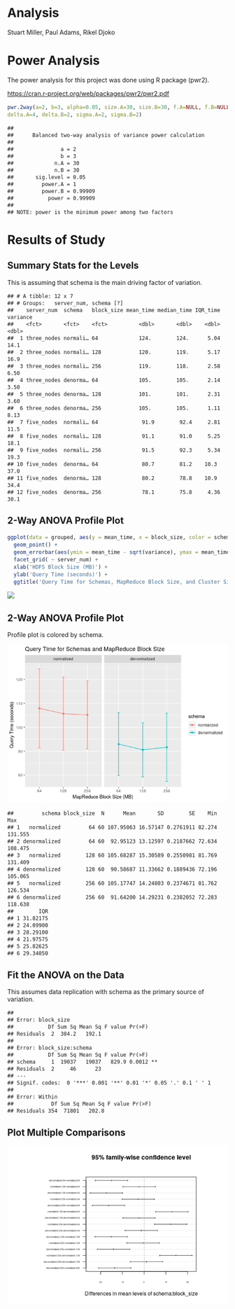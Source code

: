 Analysis
================
Stuart Miller, Paul Adams, Rikel Djoko

# Power Analysis

The power analysis for this project was done using R package (pwr2).

<https://cran.r-project.org/web/packages/pwr2/pwr2.pdf>

``` r
pwr.2way(a=2, b=3, alpha=0.05, size.A=30, size.B=30, f.A=NULL, f.B=NULL,
delta.A=4, delta.B=2, sigma.A=2, sigma.B=2)
```

    ## 
    ##      Balanced two-way analysis of variance power calculation 
    ## 
    ##               a = 2
    ##               b = 3
    ##             n.A = 30
    ##             n.B = 30
    ##       sig.level = 0.05
    ##         power.A = 1
    ##         power.B = 0.99909
    ##           power = 0.99909
    ## 
    ## NOTE: power is the minimum power among two factors

# Results of Study

## Summary Stats for the Levels

This is assuming that schema is the main driving factor of variation.

    ## # A tibble: 12 x 7
    ## # Groups:   server_num, schema [?]
    ##    server_num  schema   block_size mean_time median_time IQR_time variance
    ##    <fct>       <fct>    <fct>          <dbl>       <dbl>    <dbl>    <dbl>
    ##  1 three_nodes normali… 64             124.        124.      5.04    14.1 
    ##  2 three_nodes normali… 128            120.        119.      5.17    16.9 
    ##  3 three_nodes normali… 256            119.        118.      2.58     6.50
    ##  4 three_nodes denorma… 64             105.        105.      2.14     3.50
    ##  5 three_nodes denorma… 128            101.        101.      2.31     3.60
    ##  6 three_nodes denorma… 256            105.        105.      1.11     8.13
    ##  7 five_nodes  normali… 64              91.9        92.4     2.81    11.5 
    ##  8 five_nodes  normali… 128             91.1        91.0     5.25    18.1 
    ##  9 five_nodes  normali… 256             91.5        92.3     5.34    19.3 
    ## 10 five_nodes  denorma… 64              80.7        81.2    10.3     37.0 
    ## 11 five_nodes  denorma… 128             80.2        78.8    10.9     34.4 
    ## 12 five_nodes  denorma… 256             78.1        75.8     4.36    30.1

## 2-Way ANOVA Profile Plot

``` r
ggplot(data = grouped, aes(y = mean_time, x = block_size, color = schema)) +
  geom_point() +
  geom_errorbar(aes(ymin = mean_time - sqrt(variance), ymax = mean_time + sqrt(variance)), width = .1) +
  facet_grid( ~ server_num) + 
  xlab('HDFS Block Size (MB)') +
  ylab('Query Time (seconds)') +
  ggtitle('Query Time for Schemas, MapReduce Block Size, and Cluster Size')
```

![](analysis_files/figure-gfm/unnamed-chunk-1-1.png)<!-- -->

## 2-Way ANOVA Profile Plot

Profile plot is colored by
    schema.

![](analysis_files/figure-gfm/profile_plot-1.png)<!-- -->

    ##         schema block_size  N      Mean       SD        SE    Min     Max
    ## 1   normalized         64 60 107.95063 16.57147 0.2761911 82.274 131.555
    ## 2 denormalized         64 60  92.95123 13.12597 0.2187662 72.634 108.475
    ## 3   normalized        128 60 105.68287 15.30589 0.2550981 81.769 131.409
    ## 4 denormalized        128 60  90.58687 11.33662 0.1889436 72.196 105.065
    ## 5   normalized        256 60 105.17747 14.24803 0.2374671 81.762 126.534
    ## 6 denormalized        256 60  91.64200 14.29231 0.2382052 72.283 118.638
    ##        IQR
    ## 1 31.82175
    ## 2 24.09900
    ## 3 28.29100
    ## 4 21.97575
    ## 5 25.82625
    ## 6 29.34050

## Fit the ANOVA on the Data

This assumes data replication with schema as the primary source of
variation.

    ## 
    ## Error: block_size
    ##           Df Sum Sq Mean Sq F value Pr(>F)
    ## Residuals  2  384.2   192.1               
    ## 
    ## Error: block_size:schema
    ##           Df Sum Sq Mean Sq F value Pr(>F)   
    ## schema     1  19037   19037   829.9 0.0012 **
    ## Residuals  2     46      23                  
    ## ---
    ## Signif. codes:  0 '***' 0.001 '**' 0.01 '*' 0.05 '.' 0.1 ' ' 1
    ## 
    ## Error: Within
    ##            Df Sum Sq Mean Sq F value Pr(>F)
    ## Residuals 354  71801   202.8

## Plot Multiple Comparisons

![](analysis_files/figure-gfm/mult_compare-1.png)<!-- -->
